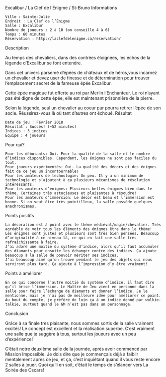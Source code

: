 
Excalibur / La Clef de l’Énigme / St-Bruno
Informations

    Ville : Sainte-Julie
    Endroit : La Clef de l’Énigme
    Salle : Excalibur
    Nombre de joueurs : 2 à 10 (on conseille 4 à 6)
    Temps : 60 minutes
    Réservation : http://laclefdelenigme.ca/reservation/

Description

Au temps des chevaliers, dans des contrées éloignées, les échos de la légende d’Excalibur se font entendre.

Dans cet univers parsemé d’épées de châteaux et de héros,vous incarnez un chevalier et devez user de finesse et de détermination pour trouver l’emplacement secret de la fameuse épée Excalibur.

Cette épée magique fut offerte au roi par Merlin l’Enchanteur. Le roi n’ayant pas été digne de cette épée, elle est maintenant prisonnière de la pierre.

Selon la légende, seul un chevalier au coeur pur pourra retirer l’épée de son socle. Réussirez-vous là où tant d’autres ont échoué.
Résultat

    Date de jeu : Février 2018
    Résultat : Succès! (~52 minutes)
    Indices : 3 indices
    Équipe : 4 joueurs

Pour qui?

    Pour les débutants: Oui. Pour la qualité de la salle et le nombre d’indices disponibles. Cependant, les énigmes ne sont pas faciles du tout.
    Pour joueurs expérimentés: Oui. La qualité des décors et des énigmes fait de ce jeu un incontournable!
    Pour les amateurs de technologie: Un peu. Il y a un minimum de technologie et s’ajoutent à ça plusieurs mécanismes de résolution intéressants.
    Pour les amateurs d’énigmes: Plusieurs belles énigmes bien dans le thème. Certaines très astucieuses et plaisantes à résoudre!
    Pour les amateurs d’immersion: Le décor est beau et l’immersion est bonne. Si on veut être très pointilleux, la salle possède quelques anachronismes.

 Points positifs

    La décoration est à point avec le thème médiéval/magie/chevalier. Très agréable de voir tous les éléments des énigmes être dans le thème!
    Les énigmes sont justes et plusieurs sont très bien pensées. Beaucoup d’originalité à ce niveau-là, ce qui en fait une salle très rafraîchissante à faire.
    J’ai adoré une moitié du système d’indice, alors qu’il faut accumuler des diamants pour ensuite les échanger contre des indices. Ça ajoute beaucoup à la salle de pouvoir mériter ses indices.
    J’ai beaucoup aimé qu’on trouve pendant le jeu des objets qui nous serviront plus tard. Ça ajoute à l’impression d’y être vraiment!

Points à améliorer

    En ce qui concerne l’autre moitié du système d’indice, il faut dire qu’il brise l’immersion. Le Maître de Jeu vient en personne dans la salle pour faire l’échange de diamants et donner l’indice. Je le mentionne, mais je n’ai pas de meilleure idée pour améliorer ce point. Au bout du compte, je préfère de loin ça à un indice donné par walkie-talkie, surtout quand le GM n’est pas dans un personnage.

Conclusion

Grâce à sa finale très plaisante, nous sommes sortis de la salle vraiment excités! Le concept est excellent et la réalisation superbe. C’est vraiment une salle que je suggère à tous, surtout les joueurs avec un peu d’expérience!

C’était notre deuxième salle de la journée, après avoir commencé par Mission Impossible. Je dois dire que je commençais déjà à faiblir mentalement après ce jeu, et ça, c’est inquiétant quand il vous reste encore 2 salles à jouer. Quoi qu’il en soit, c’était le temps de s’élancer vers La Soirée des Oscars!
